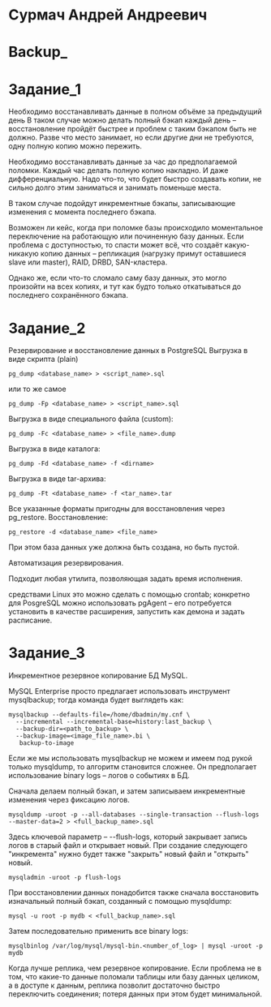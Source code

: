 # Сурмач Андрей Андреевич
# Backup_

# Задание_1

Необходимо восстанавливать данные в полном объёме за предыдущий день
В таком случае можно делать полный бэкап каждый день – восстановление пройдёт быстрее и проблем с таким бэкапом быть не должно. Разве что место занимает, но если другие дни не требуются, одну полную копию можно пережить.

Необходимо восстанавливать данные за час до предполагаемой поломки.
Каждый час делать полную копию накладно. И даже дифференциальную. Надо что-то, что будет быстро создавать копии, не сильно долго этим заниматься и занимать поменьше места.

В таком случае подойдут инкрементные бэкапы, записывающие изменения с момента последнего бэкапа.

Возможен ли кейс, когда при поломке базы происходило моментальное переключение на работающую или починенную базу данных.
Если проблема с доступностью, то спасти может всё, что создаёт какую-никакую копию данных – репликация (нагрузку примут оставшиеся slave или master), RAID, DRBD, SAN-кластера.

Однако же, если что-то сломало саму базу данных, это могло произойти на всех копиях, и тут как будто только откатываться до последнего сохранённого бэкапа.

# Задание_2

Резервирование и восстановление данных в PostgreSQL
Выгрузка в виде скрипта (plain)

```
pg_dump <database_name> > <script_name>.sql
```
или то же самое
```
pg_dump -Fp <database_name> > <script_name>.sql
```
Выгрузка в виде специального файла (custom):
```
pg_dump -Fc <database_name> > <file_name>.dump
```
Выгрузка в виде каталога:
```
pg_dump -Fd <database_name> -f <dirname>
```
Выгрузка в виде tar-архива:
```
pg_dump -Ft <database_name> -f <tar_name>.tar
```
Все указанные форматы пригодны для восстановления через pg_restore.
Восстановление:
```
pg_restore -d <database_name> <file_name>
```
При этом база данных уже должна быть создана, но быть пустой.

Автоматизация резервирования.

Подходит любая утилита, позволяющая задать время исполнения.

средствами Linux это можно сделать с помощью crontab;
конкретно для PosgreSQL можно использовать pgAgent – его потребуется установить в качестве расширения, запустить как демона и задать расписание.

# Задание_3
Инкрементное резервное копирование БД MySQL.

MySQL Enterprise просто предлагает использовать инструмент mysqlbackup; тогда команда будет выглядеть как:
```
mysqlbackup --defaults-file=/home/dbadmin/my.cnf \
  --incremental --incremental-base=history:last_backup \
  --backup-dir=<path_to_backup> \
  --backup-image=<image_file_name>.bi \
   backup-to-image
```
Если же мы использовать mysqlbackup не можем и имеем под рукой только mysqldump, то алгоритм становится сложнее. Он предполагает использование binary logs – логов о событиях в БД.

Сначала делаем полный бэкап, и затем записываем инкрементные изменения через фиксацию логов.
```
mysqldump -uroot -p --all-databases --single-transaction --flush-logs --master-data=2 > <full_backup_name>.sql
```
Здесь ключевой параметр – --flush-logs, который закрывает запись логов в старый файл и открывает новый. При создание следующего "инкремента" нужно будет также "закрыть" новый файл и "открыть" новый.
```
mysqladmin -uroot -p flush-logs
```
При восстановлении данных понадобится также сначала восстановить изначальный полный бэкап, созданный с помощью mysqldump:
```
mysql -u root -p mydb < <full_backup_name>.sql
```
Затем последовательно применить все binary logs:
```
mysqlbinlog /var/log/mysql/mysql-bin.<number_of_log> | mysql -uroot -p mydb
```
Когда лучше реплика, чем резервное копирование.
Если проблема не в том, что какие-то данные поломали таблицы или базу данных целиком, а в доступе к данным, реплика позволит достаточно быстро переключить соединения; потеря данных при этом будет минимальной.

